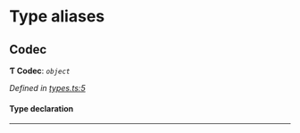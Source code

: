 

# Type aliases

<a id="codec"></a>

##  Codec

**Ƭ Codec**: *`object`*

*Defined in [types.ts:5](https://github.com/polkadot-js/common/blob/dc0563d/packages/trie-codec/src/types.ts#L5)*

#### Type declaration

___


